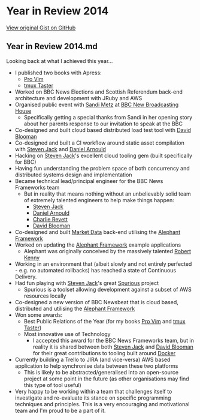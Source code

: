 # Year in Review 2014

[View original Gist on GitHub](https://gist.github.com/Integralist/708fe5cda56a7bc958ad)

## Year in Review 2014.md

Looking back at what I achieved this year...

- I published two books with Apress:
  - [Pro Vim](http://www.amazon.co.uk/Pro-Vim-Mark-McDonnell/dp/1484202511/ref=sr_1_1)
  - [tmux Taster](http://www.amazon.co.uk/tmux-Taster-Mark-McDonnell/dp/1484207769/ref=pd_sim_sbs_b_1)
- Worked on BBC News Elections and Scottish Referendum back-end architecture and development with JRuby and AWS
- Organised public event with [Sandi Metz](https://twitter.com/sandimetz) at [BBC New Broadcasting House](http://www.bbc.co.uk/broadcastinghouse/)
  - Specifically getting a special thanks from Sandi in her opening story about her parents response to our invitation to speak at the BBC
- Co-designed and built cloud based distributed load test tool with [David Blooman](https://twitter.com/dblooman)
- Co-designed and built a CI workflow around static asset compilation with [Steven Jack](https://twitter.com/stevenjack85) and [Daniel Arnould](https://twitter.com/dan_arnould)
- Hacking on [Steven Jack](https://twitter.com/stevenjack85)'s excellent cloud tooling gem (built specifically for BBC)
- Having fun understanding the problem space of both concurrency and distributed systems design and implementation
- Became technical lead/principal engineer for the BBC News Frameworks team
  - But in reality that means nothing without an unbelievably solid team of extremely talented engineers to help make things happen:
    - [Steven Jack](https://twitter.com/stevenjack85)
    - [Daniel Arnould](https://twitter.com/dan_arnould)
    - [Charlie Revett](https://twitter.com/charlierevett)
    - [David Blooman](https://twitter.com/dblooman)
- Co-designed and built [Market Data](http://m.bbc.co.uk/news/business/markets/europe/lse_ukx) back-end utilising the [Alephant Framework](https://github.com/BBC-News/alephant)
- Worked on updating the [Alephant Framework](https://github.com/BBC-News/alephant) example applications
  - Alephant was originally conceived by the massively talented [Robert Kenny](https://twitter.com/kenturamon)
- Working in an environment that (albeit slowly and not entirely perfected - e.g. no automated rollbacks) has reached a state of Continuous Delivery.
- Had fun playing with [Steven Jack](https://twitter.com/stevenjack85)'s great [Spurious](https://github.com/stevenjack/spurious) project 
  - Spurious is a toolset allowing development against a subset of AWS resources locally
- Co-designed a new version of BBC Newsbeat that is cloud based, distributed and utilising the [Alephant Framework](https://github.com/BBC-News/alephant)
- Won some awards:
  - Best Public Relations of the Year (for my books [Pro Vim](http://www.apress.com/9781484202517) and [tmux Taster](http://www.apress.com/9781484207765))
  - Most innovative use of Technology
    - I accepted this award for the BBC News Frameworks team, but in reality it is shared between both [Steven Jack](https://twitter.com/stevenjack85) and [David Blooman](https://twitter.com/dblooman) for their great contributions to tooling built around [Docker](https://www.docker.com/)
- Currently building a Trello to JIRA (and vice-versa) AWS based application to help synchronise data between these two platforms
  - This is likely to be abstracted/generalised into an open-source project at some point in the future (as other organisations may find this type of tool useful)
- Very happy to be working within a team that challenges itself to investigate and re-evaluate its stance on specific programming techniques and principles. This is a very encouraging and motivational team and I'm proud to be a part of it.


